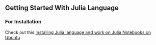 ## Getting Started With Julia Language

### For Installation
Check out this [Installing Julia language and work on Julia Notebooks on Ubuntu](https://medium.com/@raoofnaushad7/installing-julia-language-on-ubuntu-57c9057cce26)



